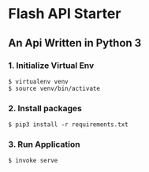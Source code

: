 # Flash API Starter

## An Api Written in Python 3

### 1. Initialize Virtual Env
```
$ virtualenv venv
$ source venv/bin/activate
```

### 2. Install packages
```
$ pip3 install -r requirements.txt
```

### 3. Run Application
```
$ invoke serve
```
